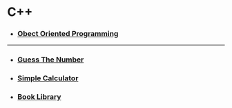 # C++
- ### [Obect Oriented Programming](/CPP/OOP/cppOOP.md)
***
- ### [Guess The Number](/CPP/gtn.cpp)
- ### [Simple Calculator](/CPP/sc.cpp)
- ### [Book Library](/CPP/bl.cpp)